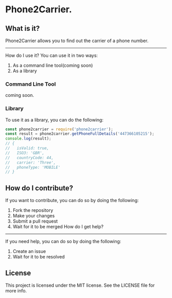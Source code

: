 Phone2Carrier.
================
What is it?
-----------
Phone2Carrier allows you to find out the carrier of a phone number.

----------------
How do I use it?
You can use it in two ways:
1. As a command line tool(coming soon)
2. As a library
### Command Line Tool
coming soon.

### Library
To use it as a library, you can do the following:
```javascript
const phone2carrier = require('phone2carrier');
const result = phone2carrier.getPhoneFullDetails('447366105215');
console.log(result);
// {
//   isValid: true,
//   ISO3: 'GBR',
//   countryCode: 44,
//   carrier: 'Three',
//   phoneType: 'MOBILE'
// }
```


How do I contribute?
--------------------
If you want to contribute, you can do so by doing the following:
1. Fork the repository
2. Make your changes
3. Submit a pull request
4. Wait for it to be merged
How do I get help?
------------------
If you need help, you can do so by doing the following:
1. Create an issue
2. Wait for it to be resolved

License
-------
This project is licensed under the MIT license. See the LICENSE file for more info.



